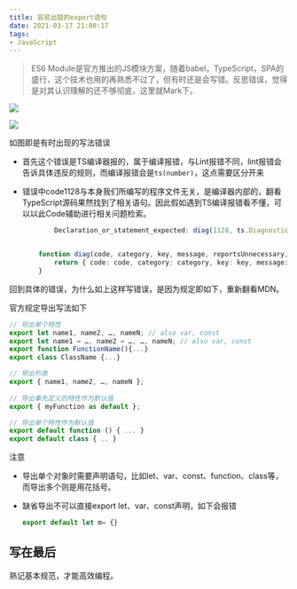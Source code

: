 ```yaml
---
title: 容易出错的export语句
date: 2021-03-17 21:00:17
tags:
- JavaScript
---
```


> ES6 Module是官方推出的JS模块方案，随着babel，TypeScript，SPA的盛行，这个技术也用的再熟悉不过了，但有时还是会写错。反思错误，觉得是对其认识理解的还不够彻底，这里就Mark下。



![](https://static.1991421.cn/2021/2021-03-17-210232.jpeg)

![](https://static.1991421.cn/2021/2021-03-17-210258.jpeg)



如图即是有时出现的写法错误

- 首先这个错误是TS编译器报的，属于编译报错，与Lint报错不同，lint报错会告诉具体违反的规则，而编译报错会是`ts(number)`，这点需要区分开来

- 错误中code1128与本身我们所编写的程序文件无关，是编译器内部的，翻看TypeScript源码果然找到了相关语句。因此假如遇到TS编译报错看不懂，可以以此Code辅助进行相关问题检索。

  ```typescript
          Declaration_or_statement_expected: diag(1128, ts.DiagnosticCategory.Error, "Declaration_or_statement_expected_1128", "Declaration or statement expected."),
  
  
      function diag(code, category, key, message, reportsUnnecessary, elidedInCompatabilityPyramid, reportsDeprecated) {
          return { code: code, category: category, key: key, message: message, reportsUnnecessary: reportsUnnecessary, elidedInCompatabilityPyramid: elidedInCompatabilityPyramid, reportsDeprecated: reportsDeprecated };
      }
  
  ```

  

回到具体的错误，为什么如上这样写错误，是因为规定即如下，重新翻看MDN。



官方规定导出写法如下

```javascript
// 导出单个特性
export let name1, name2, …, nameN; // also var, const
export let name1 = …, name2 = …, …, nameN; // also var, const
export function FunctionName(){...}
export class ClassName {...}

// 导出列表
export { name1, name2, …, nameN };
                               
// 导出事先定义的特性作为默认值
export { myFunction as default };

// 导出单个特性作为默认值
export default function () { ... }
export default class { .. }
```



注意

- 导出单个对象时需要声明语句，比如let、var、const、function、class等，而导出多个则是用花括号。

- 缺省导出不可以直接export let、var、const声明，如下会报错

  ```typescript
  export default let m= {}
  ```

  

## 写在最后

熟记基本规范，才能高效编程。

